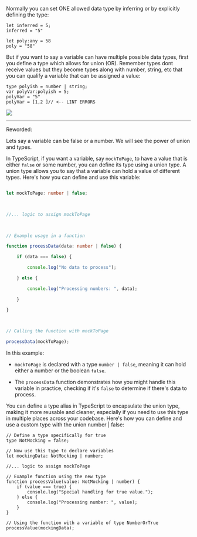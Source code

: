 
Normally you can set ONE allowed data type by inferring or by explicitly defining the type:
```
let inferred = 5;
inferred = "5"

let poly:any = 58
poly = "58"
```

But if you want to say a variable can have multiple possible data types, first you define a type which allows for union (OR). Remember types dont receive values but they become types along with number, string, etc that you can qualify a variable that can be assigned a value:

```
type polyish = number | string;
var polyVar:polyish = 5;
polyVar = "5"
polyVar = [1,2 ]// <-- LINT ERRORS
```


![](https://i.imgur.com/6z25f9p.png)


---

Reworded:

Lets say a variable can be false or a number. We will see the power of union and types.

In TypeScript, if you want a variable, say `mockToPage`, to have a value that is either `false` or some number, you can define its type using a union type. A union type allows you to say that a variable can hold a value of different types. Here's how you can define and use this variable:

```typescript

let mockToPage: number | false;

  

//... logic to assign mockToPage

  

// Example usage in a function

function processData(data: number | false) {

    if (data === false) {

        console.log("No data to process");

    } else {

        console.log("Processing numbers: ", data);

    }

}

  

// Calling the function with mockToPage

processData(mockToPage);
```

In this example:

- `mockToPage` is declared with a type `number | false`, meaning it can hold either a number or the boolean `false`.

- The `processData` function demonstrates how you might handle this variable in practice, checking if it's `false` to determine if there's data to process.

You can define a type alias in TypeScript to encapsulate the union type, making it more reusable and cleaner, especially if you need to use this type in multiple places across your codebase. Here's how you can define and use a custom type with the union number | false:


```
// Define a type specifically for true  
type NotMocking = false;  
  
// Now use this type to declare variables  
let mockingData: NotMocking | number;  
  
//... logic to assign mockToPage  
  
// Example function using the new type  
function processValue(value: NotMocking | number) {  
    if (value === true) {  
        console.log("Special handling for true value.");  
    } else {  
        console.log("Processing number: ", value);  
    }  
}  
  
// Using the function with a variable of type NumberOrTrue  
processValue(mockingData);
```